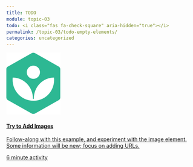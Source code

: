 ```yaml
---
title: TODO
module: topic-03
todo: <i class="fas fa-check-square" aria-hidden="true"></i>
permalink: /topic-03/todo-empty-elements/
categories: uncategorized
---
```


<div class="row text-center">
  <div class="col-lg-4">
    <div class="bs-component">
      <div class="list-group">
        <a href="https://www.khanacademy.org/computing/computer-programming/html-css/intro-to-html/pt/html-images" target="_blank" class="list-group-item">
          <img class="icon-hw" src="../img/hw-icon-khan.svg" />
          <h4 class="list-group-item-heading">Try to Add Images</h4>
          <p class="list-group-item-text">Follow-along with this example, and experiment with the image element. Some information will be new; focus on adding URLs.</p>
          <div class="divider-hw"></div>
          <p class="list-group-item-text"><i class="far fa-clock" aria-hidden="true"></i> 6 minute activity</p>
        </a>
      </div>
    </div>
  </div>
</div>
